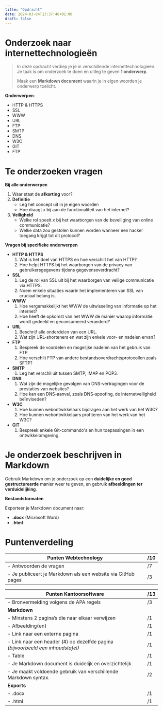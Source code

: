 ```yaml
---
title: "Opdracht"
date: 2024-03-04T13:37:48+01:00
draft: false
---
```


# Onderzoek naar internettechnologieën
  
>In deze opdracht verdiep je je in verschillende internettechnologieën. 
>Je taak is om onderzoek te doen en uitleg te geven **1 onderwerp**.
>
>Maak een **Markdown document** waarin je in eigen woorden je onderwerp toelicht.

**Onderwerpen**:
- HTTP & HTTPS
- SSL
- WWW
- URL
- FTP
- SMTP
- DNS
- W3C
- GIT
- FTP

# Te onderzoeken vragen

**Bij alle onderwerpen**
1. Waar staat de **afkorting** voor?
2. **Definitie**
    - Leg het concept uit in je eigen woorden
    - Hoe draagt *x* bij aan de functionaliteit van het internet?
3. **Veiligheid**
    - Welke rol speelt *x* bij het waarborgen van de beveiliging van online communicatie?
    - Welke data zou gestolen kunnen worden wanneer een hacker toegang krijgt tot dit protocol?

**Vragen bij specifieke onderwerpen**
- **HTTP & HTTPS**
  1. Wat is het doel van HTTPS en hoe verschilt het van HTTP?
  2. Hoe helpt HTTPS bij het waarborgen van de privacy van gebruikersgegevens tijdens gegevensoverdracht?
- **SSL**
  1. Leg de rol van SSL uit bij het waarborgen van veilige communicatie via HTTPS.
  2. Noem enkele situaties waarin het implementeren van SSL van cruciaal belang is.
- **WWW**
  1. Hoe vergemakkelijkt het WWW de uitwisseling van informatie op het internet?
  2. Hoe heeft de opkomst van het WWW de manier waarop informatie wordt gedeeld en geconsumeerd veranderd?
- **URL**
  1. Beschrijf alle onderdelen van een URL.
  2. Wat zijn URL-shorteners en wat zijn enkele voor- en nadelen ervan?
- **FTP**
  1. Bespreek de voordelen en mogelijke nadelen van het gebruik van FTP.
  2. Hoe verschilt FTP van andere bestandsoverdrachtsprotocollen zoals SFTP?
- **SMTP**
  1. Leg het verschil uit tussen SMTP, IMAP en POP3.
- **DNS**
  1. Wat zijn de mogelijke gevolgen van DNS-vertragingen voor de prestaties van websites?
  2. Hoe kan een DNS-aanval, zoals DNS-spoofing, de internetveiligheid beïnvloeden?
- **W3C**
  1. Hoe kunnen webontwikkelaars bijdragen aan het werk van het W3C?
  2. Hoe kunnen webontwikkelaars profiteren van het werk van het W3C?
- **GIT**
  1. Bespreek enkele Git-commando's en hun toepassingen in een ontwikkelomgeving.
  
# Je onderzoek beschrijven in Markdown

Gebruik Markdown om je onderzoek op een **duidelijke en goed gestructureerde** manier weer te geven, en gebruik **afbeeldingen ter verduidelijking**.

**Bestandsformaten**

Exporteer je Markdown document naar:
- **.docx** (Microsoft Word)
- **.html**

# Puntenverdeling

| Punten Webtechnology                                         | /10 |
| ------------------------------------------------------------ | --- |
| - Antwoorden de vragen                                       | /7  |
| - Je publiceert je Markdown als een website via GitHub pages | /3  |

| Punten Kantoorsoftware                                                          | /13 |
| ------------------------------------------------------------------------------- | --- |
| - Bronvermelding volgens de APA regels                                          | /3  |
| **Markdown**                                                                    |     |
| - Minstens 2 pagina’s die naar elkaar verwijzen                                 | /1  |
| - Afbeelding(en)                                                                | /1  |
| - Link naar een externe pagina                                                  | /1  |
| - Link naar een header (#) op dezelfde pagina *(bijvoorbeeld een inhoudstafel)* | /1  |
| - Table                                                                         | /1  |
| - Je Markdown document is duidelijk en overzichtelijk                           | /1  |
| - Je maakt voldoende gebruik van verschillende Markdown syntax.                 | /2  |
| **Exports**                                                                     |     |
| - .docx                                                                         | /1  |
| - .html                                                                         | /1  |